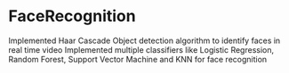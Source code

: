 # FaceRecognition

Implemented Haar Cascade Object detection algorithm to identify faces in real time video
Implemented multiple classifiers like Logistic Regression, Random Forest, Support Vector Machine and KNN for face recognition

